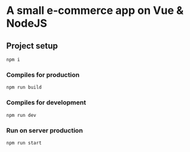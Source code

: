 # A small e-commerce app on Vue & NodeJS
## Project setup
```
npm i
```


### Compiles for production
```
npm run build

```


### Compiles for development
```
npm run dev
```


### Run on server production
```
npm run start